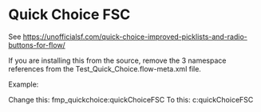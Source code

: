 # Quick Choice FSC

See https://unofficialsf.com/quick-choice-improved-picklists-and-radio-buttons-for-flow/

If you are installing this from the source, remove the 3 namespace references from the Test_Quick_Choice.flow-meta.xml file.

Example: 

Change this: <extensionName>fmp_quickchoice:quickChoiceFSC</extensionName>
To this: <extensionName>c:quickChoiceFSC</extensionName>
